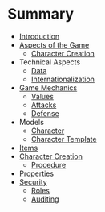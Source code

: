 # Summary

* [Introduction](README.md)
* [Aspects of the Game](aspects-of-the-game/readme.md)
  * [Character Creation](aspects-of-the-game/character-creation.md)
* Technical Aspects
  * [Data](technical/data.md)
  * [Internationalization](technical/i18n.md)
* [Game Mechanics](mechanics/readme.md)
  * [Values](mechanics/values.md)
  * [Attacks](mechanics/attacks.md)
  * [Defense](mechanics/defense.md)
* Models
  * [Character](model/character.md)
  * [Character Template](model/character_template.md)
* [Items](items/readme.md)
* [Character Creation](character_creation/readme.md)
  * [Procedure](character_creation/procedure.md)
* [Properties](properties/readme.md)
* [Security](security/readme.md)
  * [Roles](security/roles.md)
  * [Auditing](security/auditing.md)

